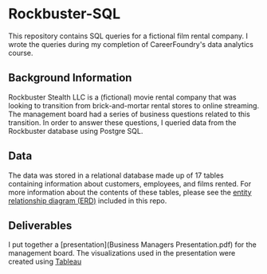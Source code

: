 # Rockbuster-SQL
This repository contains SQL queries for a fictional film rental company. I wrote the queries during my completion of CareerFoundry's data analytics course.
## Background Information
Rockbuster Stealth LLC is a (fictional) movie rental company that was looking to transition from brick-and-mortar rental stores to online streaming.  The management board had a series of business questions related to this transition.  In order to answer these questions, I queried data from the Rockbuster database using Postgre SQL.  
## Data
The data was stored in a relational database made up of 17 tables containing information about customers, employees, and films rented.  For more information about the contents of these tables, please see the [entity relationship diagram (ERD)](ERD.jpeg) included in this repo.
## Deliverables
I put together a [presentation](Business Managers Presentation.pdf) for the management board.  The visualizations used in the presentation were created using [Tableau](https://public.tableau.com/app/profile/david.heywood)
